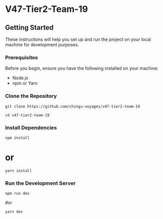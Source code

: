 # V47-Tier2-Team-19

## Getting Started

These instructions will help you set up and run the project on your local machine for development purposes.

### Prerequisites

Before you begin, ensure you have the following installed on your machine:

- Node.js
- npm or Yarn

### Clone the Repository
```
git clone https://github.com/chingu-voyages/v47-tier2-team-19
```

```
cd v47-tier2-team-19
```

### Install Dependencies
```
npm install
```
# or
```
yarn install
```

### Run the Development Server

```
npm run dev
```
#or 
```
yarn dev
```




